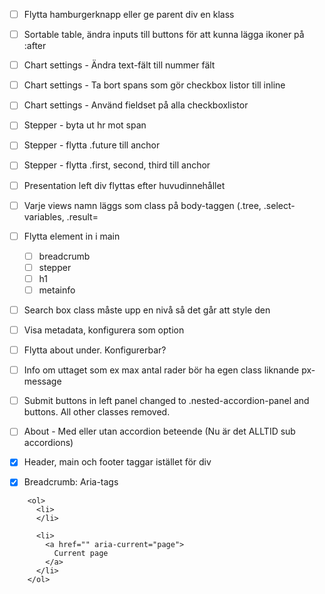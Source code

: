 
- [ ] Flytta hamburgerknapp eller ge parent div en klass
- [ ] Sortable table, ändra inputs till buttons för att kunna lägga ikoner på :after
- [ ] Chart settings - Ändra text-fält till nummer fält
- [ ] Chart settings - Ta bort spans som gör checkbox listor till inline
- [ ] Chart settings - Använd fieldset på alla checkboxlistor
- [ ] Stepper - byta ut hr mot span
- [ ] Stepper - flytta .future till anchor
- [ ] Stepper - flytta .first, second, third till anchor
- [ ] Presentation left div flyttas efter huvudinnehållet
- [ ] Varje views namn läggs som class på body-taggen (.tree, .select-variables, .result=
- [ ] Flytta element in i main
  - [ ] breadcrumb
  - [ ] stepper
  - [ ] h1
  - [ ] metainfo
- [ ] Search box class måste upp en nivå så det går att style den
- [ ] Visa metadata, konfigurera som option
- [ ] Flytta about under. Konfigurerbar?
- [ ] Info om uttaget som ex max antal rader bör ha egen class liknande px-message
- [ ] Submit buttons in left panel changed to .nested-accordion-panel and buttons. All other classes removed.
- [ ] About - Med eller utan accordion beteende (Nu är det ALLTID sub accordions)
- [x] Header, main och footer taggar istället för div
- [x] Breadcrumb: Aria-tags


```
    <ol>
      <li>
      </li>
      
      <li>
        <a href="" aria-current="page">
          Current page
        </a>
      </li>
    </ol>
```
